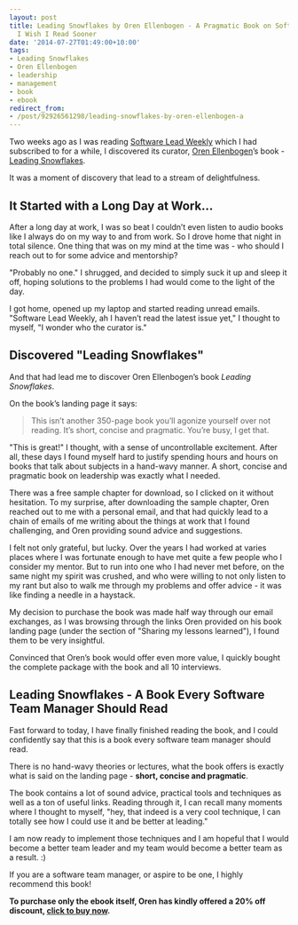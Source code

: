 ```yaml
---
layout: post
title: Leading Snowflakes by Oren Ellenbogen - A Pragmatic Book on Software Team Leadership
  I Wish I Read Sooner
date: '2014-07-27T01:49:00+10:00'
tags:
- Leading Snowflakes
- Oren Ellenbogen
- leadership
- management
- book
- ebook
redirect_from:
- /post/92926561298/leading-snowflakes-by-oren-ellenbogen-a
---
```

Two weeks ago as I was reading [Software Lead Weekly](http://softwareleadweekly.com/) which I had subscribed to for a while, I discovered its curator, [Oren Ellenbogen](http://lnbogen.com/)’s book - [Leading Snowflakes](http://leadingsnowflakes.com/).

It was a moment of discovery that lead to a stream of delightfulness.

## It Started with a Long Day at Work…

After a long day at work, I was so beat I couldn’t even listen to audio books like I always do on my way to and from work. So I drove home that night in total silence. One thing that was on my mind at the time was - who should I reach out to for some advice and mentorship?


"Probably no one." I shrugged, and decided to simply suck it up and sleep it off, hoping solutions to the problems I had would come to the light of the day.

I got home, opened up my laptop and started reading unread emails. "Software Lead Weekly, ah I haven’t read the latest issue yet," I thought to myself, "I wonder who the curator is."

## Discovered "Leading Snowflakes"

And that had lead me to discover Oren Ellenbogen’s book _Leading Snowflakes_.

On the book’s landing page it says:

> This isn’t another 350-page book you’ll agonize yourself over not reading. It’s short, concise and pragmatic. You’re busy, I get that.

"This is great!" I thought, with a sense of uncontrollable excitement. After all, these days I found myself hard to justify spending hours and hours on books that talk about subjects in a hand-wavy manner. A short, concise and pragmatic book on leadership was exactly what I needed.

There was a free sample chapter for download, so I clicked on it without hesitation. To my surprise, after downloading the sample chapter, Oren reached out to me with a personal email, and that had quickly lead to a chain of emails of me writing about the things at work that I found challenging, and Oren providing sound advice and suggestions.

I felt not only grateful, but lucky. Over the years I had worked at varies places where I was fortunate enough to have met quite a few people who I consider my mentor. But to run into one who I had never met before, on the same night my spirit was crushed, and who were willing to not only listen to my rant but also to walk me through my problems and offer advice - it was like finding a needle in a haystack.

My decision to purchase the book was made half way through our email exchanges, as I was browsing through the links Oren provided on his book landing page (under the section of "Sharing my lessons learned"), I found them to be very insightful.

Convinced that Oren’s book would offer even more value, I quickly bought the complete package with the book and all 10 interviews.

## Leading Snowflakes - A Book Every Software Team Manager Should Read

Fast forward to today, I have finally finished reading the book, and I could confidently say that this is a book every software team manager should read.

There is no hand-wavy theories or lectures, what the book offers is exactly what is said on the landing page - **short, concise and pragmatic**.

The book contains a lot of sound advice, practical tools and techniques as well as a ton of useful links. Reading through it, I can recall many moments where I thought to myself, "hey, that indeed is a very cool technique, I can totally see how I could use it and be better at leading."

I am now ready to implement those techniques and I am hopeful that I would become a better team leader and my team would become a better team as a result. :)

If you are a software team manager, or aspire to be one, I highly recommend this book!

**To purchase only the ebook itself, Oren has kindly offered a 20% off discount, [click to buy now](https://gumroad.com/l/engineeringmanager/FredWu).**

